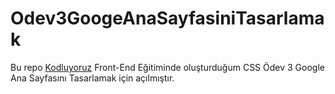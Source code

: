 ﻿# Odev3GoogeAnaSayfasiniTasarlamak
Bu repo [Kodluyoruz](https://www.kodluyoruz.org) Front-End Eğitiminde oluşturduğum CSS Ödev 3 Google Ana Sayfasını Tasarlamak için açılmıştır.
